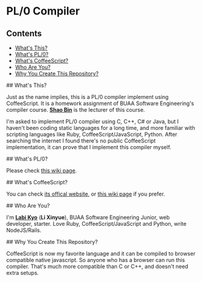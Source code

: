 # PL/0 Compiler

## Contents

- [What's This?](#what-is-this)
- [What's PL/0?](#what-is-pl0)
- [What's CoffeeScript?](#what-is-coffee-script)
- [Who Are You?](#who-are-you)
- [Why You Create This Repository?](#why-you-create-this-repository)


<a name="what-is-this">
## What's This?

Just as the name implies, this is a PL/0 compiler implement using CoffeeScript. It is a homework assignment of BUAA Software Engineering's compiler course. [**Shao Bin**](mailto:shaobing@buaa.edu.cn) is the lecturer of this course.

I'm asked to implement PL/0 compiler using C, C++, C# or Java, but I haven't been coding static languages for a long time, and more familiar with scripting languages like Ruby, CoffeeScript/JavaScript, Python. After searching the internet I found there's no public CoffeeScript implementation, it can prove that I implement this compiler myself.

<a name="what-is-pl0">
## What's PL/0?

Please check [this wiki page](http://en.wikipedia.org/wiki/PL/0).

<a name="what-is-coffee-script">
## What's CoffeeScript?

You can check [its offical website](http://coffeescript.org/), or [this wiki page](https://en.wikipedia.org/wiki/Coffee_Script) if you prefer.

<a name="who-are-you">
## Who Are You?

I'm [**Labi Kyo**](mailto:labikyo@gmail.com) (**Li Xinyue**), BUAA Software Engineering Junior, web developer, starter. Love Ruby, CoffeeScript/JavaScript and Python, write NodeJS/Rails.

<a name="why-you-create-this-repository">
## Why You Create This Repository?

CoffeeScript is now my favorite language and it can be compiled to browser compatible native javascript. So anyone who has a browser can run this compiler. That's much more compatible than C or C++, and doesn't need extra setups.
